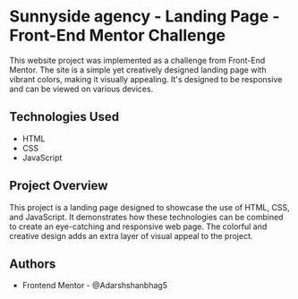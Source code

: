 # Sunnyside agency - Landing Page - Front-End Mentor Challenge

This website project was implemented as a challenge from Front-End Mentor. The site is a simple yet creatively designed landing page with vibrant colors, making it visually appealing. It's designed to be responsive and can be viewed on various devices.

## Technologies Used

- HTML
- CSS
- JavaScript

## Project Overview

This project is a landing page designed to showcase the use of HTML, CSS, and JavaScript. It demonstrates how these technologies can be combined to create an eye-catching and responsive web page. The colorful and creative design adds an extra layer of visual appeal to the project.

## Authors

- Frontend Mentor - @Adarshshanbhag5
